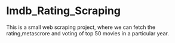 # Imdb_Rating_Scraping
This is a small web scraping project, where we can fetch the rating,metascrore and voting of top 50 movies in a particular year.
